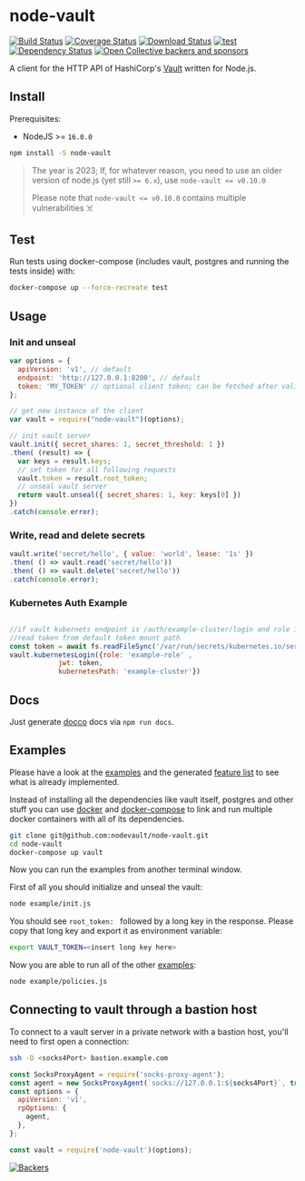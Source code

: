 # node-vault

[![Build Status](https://img.shields.io/github/checks-status/nodevault/node-vault/master.svg?style=flat-square)](https://github.com/nodevault/node-vault/actions?query=branch%3Amaster)
[![Coverage Status](https://img.shields.io/codecov/c/github/nodevault/node-vault/master.svg?style=flat-square)](https://app.codecov.io/gh/nodevault/node-vault/tree/master)
[![Download Status](https://img.shields.io/npm/dm/node-vault.svg?style=flat-square)](https://www.npmjs.com/package/node-vault)
[![test](https://img.shields.io/npm/v/node-vault?style=flat-square)](https://www.npmjs.com/package/node-vault)
[![Dependency Status](https://img.shields.io/librariesio/release/npm/node-vault.svg?style=flat-square)](https://libraries.io/npm/node-vault/)
[![Open Collective backers and sponsors](https://img.shields.io/opencollective/all/node-vault?style=flat-square)](https://opencollective.com/node-vault/contribute)

A client for the HTTP API of HashiCorp's [Vault] written for Node.js.


## Install
Prerequisites:
 - NodeJS >= `16.0.0`

```bash
npm install -S node-vault
```

> The year is 2023; If, for whatever reason, you need to use an older version of node.js (yet still `>= 6.x`), use `node-vault <= v0.10.0`
>
> Please note that `node-vault <= v0.10.0` contains multiple vulnerabilities ☠️


## Test

Run tests using docker-compose (includes vault, postgres and running the tests inside) with:
```bash
docker-compose up --force-recreate test
```

## Usage

### Init and unseal

```javascript
var options = {
  apiVersion: 'v1', // default
  endpoint: 'http://127.0.0.1:8200', // default
  token: 'MY_TOKEN' // optional client token; can be fetched after valid initialization of the server
};

// get new instance of the client
var vault = require("node-vault")(options);

// init vault server
vault.init({ secret_shares: 1, secret_threshold: 1 })
.then( (result) => {
  var keys = result.keys;
  // set token for all following requests
  vault.token = result.root_token;
  // unseal vault server
  return vault.unseal({ secret_shares: 1, key: keys[0] })
})
.catch(console.error);
```

### Write, read and delete secrets

```javascript
vault.write('secret/hello', { value: 'world', lease: '1s' })
.then( () => vault.read('secret/hello'))
.then( () => vault.delete('secret/hello'))
.catch(console.error);
```
### Kubernetes Auth Example
```javascript

//if vault kubernets endpoint is /auth/example-cluster/login and role is example-role
//read token from default token mount path
const token = await fs.readFileSync('/var/run/secrets/kubernetes.io/serviceaccount/token', { encoding: 'utf8' });
vault.kubernetesLogin({role: 'example-role' ,
            jwt: token,
            kubernetesPath: 'example-cluster'})
```

## Docs
Just generate [docco] docs via `npm run docs`.


## Examples
Please have a look at the [examples] and the generated [feature list] to see what is already implemented.

Instead of installing all the dependencies like vault itself, postgres and other stuff you can
use [docker] and [docker-compose] to link and run multiple docker containers with all of its dependencies.

```bash
git clone git@github.com:nodevault/node-vault.git
cd node-vault
docker-compose up vault
```

Now you can run the examples from another terminal window.

First of all you should initialize and unseal the vault:
```bash
node example/init.js
```
You should see `root_token: ` followed by a long key in the response.
Please copy that long key and export it as environment variable:
```bash
export VAULT_TOKEN=<insert long key here>
```

Now you are able to run all of the other [examples]:
```bash
node example/policies.js
```

## Connecting to vault through a bastion host

To connect to a vault server in a private network with a bastion host, you'll need to first open a connection:
```bash
ssh -D <socks4Port> bastion.example.com
```

```javascript
const SocksProxyAgent = require('socks-proxy-agent');
const agent = new SocksProxyAgent(`socks://127.0.0.1:${socks4Port}`, true);
const options = {
  apiVersion: 'v1',
  rpOptions: {
    agent,
  },
};

const vault = require('node-vault')(options);
```

[![Backers](https://opencollective.com/node-vault/tiers/backers.svg?avatarHeight=80&width=600)](https://opencollective.com/node-vault/contribute)

[examples]: https://github.com/nodevault/node-vault/tree/master/example
[docker-compose.yml]: https://github.com/nodevault/node-vault/tree/master/docker-compose.yml
[Vault]: https://vaultproject.io/
[docker-compose]: https://www.docker.com/docker-compose
[docker]: http://docs.docker.com/
[docker toolbox]: https://www.docker.com/toolbox
[docco]: http://jashkenas.github.io/docco
[feature list]: https://github.com/nodevault/node-vault/tree/master/features.md
